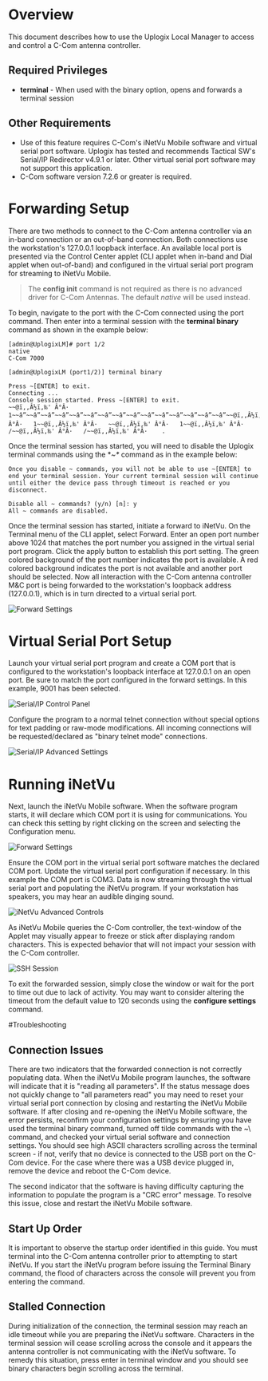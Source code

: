 # Overview

This document describes how to use the Uplogix Local Manager to access and control a C-Com antenna controller.

## Required Privileges

* **terminal** - When used with the binary option, opens and forwards a terminal session

## Other Requirements

* Use of this feature requires C-Com's iNetVu Mobile software and virtual serial port software. Uplogix has tested and recommends Tactical SW's Serial/IP Redirector v4.9.1 or later. Other virtual serial port software may not support this application.
* C-Com software version 7.2.6 or greater is required.

# Forwarding Setup

There are two methods to connect to the C-Com antenna controller via an in-band connection or an out-of-band connection. Both connections use the workstation's 127.0.0.1 loopback interface. An available local port is presented via the Control Center applet (CLI applet when in-band and Dial applet when out-of-band) and configured in the virtual serial port program for streaming to iNetVu Mobile. 

> The **config init** command is not required as there is no advanced driver for C-Com Antennas. The default *native* will be used instead.

To begin, navigate to the port with the C-Com connected using the port command. Then enter into a terminal session with the **terminal binary** command as shown in the example below: 

```
[admin@UplogixLM]# port 1/2
native
C-Com 7000

[admin@UplogixLM (port1/2)] terminal binary

Press ~[ENTER] to exit.
Connecting ...
Console session started. Press ~[ENTER] to exit.
~~@ï‚‚Â½ï‚‰' Â°Â·   1~~â”~~â”~~â”~~â”~~â”~~â”~~â”~~â”~~â”~~â”~~â”~~â”~~â”~~â”~~â”~~@ï‚‚Â½ï‚‰' Â°Â·   1~~@ï‚‚Â½ï‚‰' Â°Â·   ~~@ï‚‚Â½ï‚‰' Â°Â·   1~~@ï‚‚Â½ï‚‰' Â°Â·   /~~@ï‚‚Â½ï‚‰' Â°Â·   /~~@ï‚‚Â½ï‚‰' Â°Â·    .
```

Once the terminal session has started, you will need to disable the Uplogix terminal commands using the **~\** command as in the example below:

```
Once you disable ~ commands, you will not be able to use ~[ENTER] to end your terminal session. Your current terminal session will continue until either the device pass through timeout is reached or you disconnect.

Disable all ~ commands? (y/n) [n]: y
All ~ commands are disabled.
```

Once the terminal session has started, initiate a forward to iNetVu. On the Terminal menu of the CLI applet, select Forward. Enter an open port number above 1024 that matches the port number you assigned in the virtual serial port program. Click the apply button to establish this port setting. The green colored background of the port number indicates the port is available. A red colored background indicates the port is not available and another port should be selected. Now all interaction with the C-Com antenna controller M&C port is being forwarded to the workstation's loopback address (127.0.0.1), which is in turn directed to a virtual serial port.

![Forward Settings](http://uplogix.com/support/docs/img/configuration-guides/c-com1.png) 


# Virtual Serial Port Setup

Launch your virtual serial port program and create a COM port that is configured to the workstation's loopback interface at 127.0.0.1 on an open port. Be sure to match the port configured in the forward settings. In this example, 9001 has been selected.

![Serial/IP Control Panel](http://uplogix.com/support/docs/img/configuration-guides/c-com2.png) 
  
Configure the program to a normal telnet connection without special options for text padding or raw-mode modifications. All incoming connections will be requested/declared as "binary telnet mode" connections.

![Serial/IP Advanced Settings](http://uplogix.com/support/docs/img/configuration-guides/c-com3.png)  

# Running iNetVu 

Next, launch the iNetVu Mobile software. When the software program starts, it will declare which COM port it is using for communications. You can check this setting by right clicking on the screen and selecting the Configuration menu.

![Forward Settings](http://uplogix.com/support/docs/img/configuration-guides/c-com4.png) 

Ensure the COM port in the virtual serial port software matches the declared COM port. Update the virtual serial port configuration if necessary. In this example the COM port is COM3. 
Data is now streaming through the virtual serial port and populating the iNetVu program. If your workstation has speakers, you may hear an audible dinging sound.

![iNetVu Advanced Controls](http://uplogix.com/support/docs/img/configuration-guides/c-com5.png) 

As iNetVu Mobile queries the C-Com controller, the text-window of the Applet may visually appear to freeze or stick after displaying random characters. This is expected behavior that will not impact your session with the C-Com controller.

![SSH Session](http://uplogix.com/support/docs/img/configuration-guides/c-com6.png)

To exit the forwarded session, simply close the window or wait for the port to time out due to lack of activity. You may want to consider altering the timeout from the default value to 120 seconds using the **configure settings** command.

#Troubleshooting

## Connection Issues

There are two indicators that the forwarded connection is not correctly populating data. When the iNetVu Mobile program launches, the software will indicate that it is "reading all parameters". If the status message does not quickly change to "all parameters read" you may need to reset your virtual serial port connection by closing and restarting the iNetVu Mobile software. If after closing and re-opening the iNetVu Mobile software, the error persists, reconfirm your configuration settings by ensuring you have used the terminal binary command, turned off tilde commands with the  ~\ command, and checked your virtual serial software and connection settings. You should see high ASCII characters scrolling across the terminal screen - if not, verify that no device is connected to the USB port on the C-Com device. For the case where there was a USB device plugged in, remove the device and reboot the C-Com device.

The second indicator that the software is having difficulty capturing the information to populate the program is a "CRC error" message. To resolve this issue, close and restart the iNetVu Mobile software.  

## Start Up Order

It is important to observe the startup order identified in this guide. You must terminal into the C-Com antenna controller prior to attempting to start iNetVu. If you start the iNetVu program before issuing the Terminal Binary command, the flood of characters across the console will prevent you from entering the command.

## Stalled Connection

During initialization of the connection, the terminal session may reach an idle timeout while you are preparing the iNetVu software. Characters in the terminal session will cease scrolling across the console and it appears the antenna controller is not communicating with the iNetVu software. To remedy this situation, press enter in terminal window and you should see binary characters begin scrolling across the terminal.